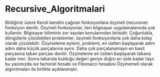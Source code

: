 # Recursive_Algoritmalari

Bildiğiniz üzere Kendi kendini çağıran fonksiyonlara özyineli (recursive) fonksiyon denilir. Özyineli fonksiyonlar, ileri bilgisayar uygulamalarında çok kullanılır. 
Bilgisayar biliminin zor sayılan konularından birisidir. Çoğunlukla, döngülerle çözülebilen problemler, özyineli fonksiyonlarla çok daha kolay olarak çözülebilir.
Özyineleme eylemi, problemi, en üstten başlayarak adım adım daha küçük parçalarına ayırır. Daha çok parçalanamayn en basit parçasına taban parçası denilir. 
Özyineleme en üstten başlayarak tabana kadar iner. Sonra tabanda bulduğu değeri geriye doğru en üste kadar taşır.
bu yazımızda ise factoriel hesabı ve Fibonacci hesabını Özyinemeli olarak algoritmaları ile birlikte açıklanmıştır.


